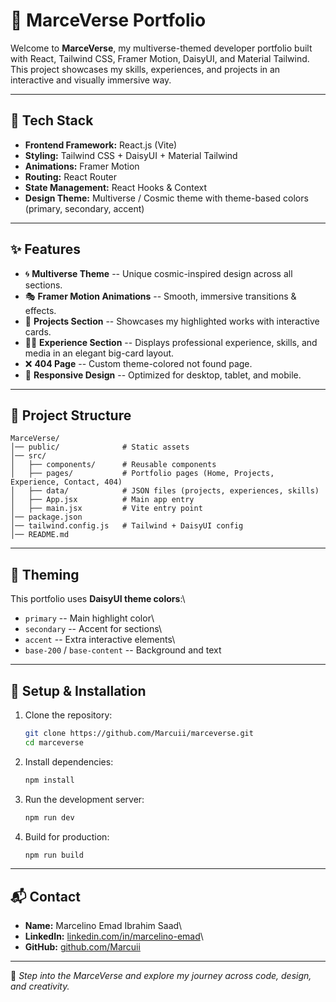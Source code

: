 # 🌌 MarceVerse Portfolio

Welcome to **MarceVerse**, my multiverse-themed developer portfolio
built with React, Tailwind CSS, Framer Motion, DaisyUI, and Material
Tailwind.\
This project showcases my skills, experiences, and projects in an
interactive and visually immersive way.

------------------------------------------------------------------------

## 🚀 Tech Stack

-   **Frontend Framework:** React.js (Vite)
-   **Styling:** Tailwind CSS + DaisyUI + Material Tailwind
-   **Animations:** Framer Motion
-   **Routing:** React Router
-   **State Management:** React Hooks & Context
-   **Design Theme:** Multiverse / Cosmic theme with theme-based colors
    (primary, secondary, accent)

------------------------------------------------------------------------

## ✨ Features

-   🌀 **Multiverse Theme** -- Unique cosmic-inspired design across all
    sections.
-   🎭 **Framer Motion Animations** -- Smooth, immersive transitions &
    effects.
-   📂 **Projects Section** -- Showcases my highlighted works with
    interactive cards.
-   🧑‍💻 **Experience Section** -- Displays professional experience,
    skills, and media in an elegant big-card layout.
-   ❌ **404 Page** -- Custom theme-colored not found page.
-   📱 **Responsive Design** -- Optimized for desktop, tablet, and
    mobile.

------------------------------------------------------------------------

## 📂 Project Structure

    MarceVerse/
    │── public/              # Static assets
    │── src/
    │   ├── components/      # Reusable components
    │   ├── pages/           # Portfolio pages (Home, Projects, Experience, Contact, 404)
    │   ├── data/            # JSON files (projects, experiences, skills)
    │   ├── App.jsx          # Main app entry
    │   ├── main.jsx         # Vite entry point
    │── package.json
    │── tailwind.config.js   # Tailwind + DaisyUI config
    │── README.md

------------------------------------------------------------------------

## 🎨 Theming

This portfolio uses **DaisyUI theme colors**:\
- `primary` -- Main highlight color\
- `secondary` -- Accent for sections\
- `accent` -- Extra interactive elements\
- `base-200` / `base-content` -- Background and text

------------------------------------------------------------------------

## 🔧 Setup & Installation

1.  Clone the repository:

    ``` bash
    git clone https://github.com/Marcuii/marceverse.git
    cd marceverse
    ```

2.  Install dependencies:

    ``` bash
    npm install
    ```

3.  Run the development server:

    ``` bash
    npm run dev
    ```

4.  Build for production:

    ``` bash
    npm run build
    ```

------------------------------------------------------------------------

## 📬 Contact

-   **Name:** Marcelino Emad Ibrahim Saad\
-   **LinkedIn:**
    [linkedin.com/in/marcelino-emad](https://linkedin.com/in/marcelino-saad)\
-   **GitHub:** [github.com/Marcuii](https://github.com/Marcuii)

------------------------------------------------------------------------

🌌 *Step into the MarceVerse and explore my journey across code, design,
and creativity.*
